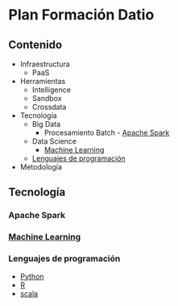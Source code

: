 # Plan Formación Datio

## Contenido

* Infraestructura
  * PaaS
* Herramientas
  * Intelligence
  * Sandbox
  * Crossdata
* Tecnología
  - Big Data
    - Procesamiento Batch
		  - [Apache Spark](#spark)
  - Data Science
    - [Machine Learning](#machine-learning)
  - [Lenguajes de programación](#lenguajes-programacion)
* Metodología 

## Tecnología    
### Apache Spark
### [Machine Learning](https://github.com/DatioBD/academy/blob/master/tech/machinelearning.md)
### Lenguajes de programación
- [Python](https://github.com/DatioBD/academy/blob/master/languages/python.md)
- [R](https://github.com/DatioBD/academy/blob/master/languages/r.md)
- [scala](https://github.com/DatioBD/academy/blob/master/languages/scala.md)
